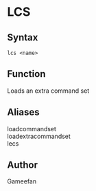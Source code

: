 # LCS
## Syntax
```lcs <name>```
## Function
Loads an extra command set
## Aliases
loadcommandset
<br/>loadextracommandset
<br/>lecs
## Author
Gameefan